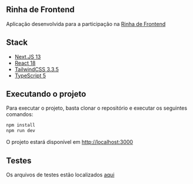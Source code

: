 ## Rinha de Frontend

Aplicação desenvolvida para a participação na [Rinha de Frontend](https://github.com/codante-io/rinha-frontend) </br>

## Stack

- [Next.JS 13](https://go.dev/](https://nextjs.org/))
- [React 18](https://react.dev/)
- [TailwindCSS 3.3.5](https://tailwindcss.com/)
- [TypeScript 5](https://www.typescriptlang.org/)

## Executando o projeto

Para executar o projeto, basta clonar o repositório e executar os seguintes comandos:

```bash
npm install
npm run dev
```

O projeto estará disponível em [http://localhost:3000](http://localhost:3000)


## Testes

Os arquivos de testes estão localizados [aqui](https://drive.google.com/drive/folders/1oO0AoBQukdF3_DxRYn1di7O4Iiqom1wJ)